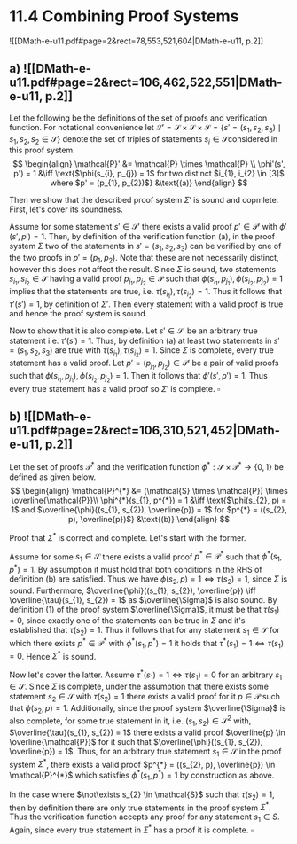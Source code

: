 
# 11.4      Combining Proof Systems 

![[DMath-e-u11.pdf#page=2&rect=78,553,521,604|DMath-e-u11, p.2]]

## a) ![[DMath-e-u11.pdf#page=2&rect=106,462,522,551|DMath-e-u11, p.2]]

Let the following be the definitions of the set of proofs and verification function. For notational convenience let $\mathcal{S}' =\mathcal{S} \times \mathcal{S} \times \mathcal{S} = \{  s' = (s_{1}, s_{2}, s_{3}) \mid s_{1}, s_{2}, s_{2} \in \mathcal{S} \}$ denote the set of triples of statements $s_{i}  \in \mathcal{S}$considered in this proof system.
$$
\begin{align}
\mathcal{P}' &= \mathcal{P} \times \mathcal{P}  \\
\phi'(s', p') = 1 &\iff \text{$\phi(s_{i}, p_{j}) = 1$ for two distinct $i_{1}, i_{2} \in [3]$ where $p' = (p_{1}, p_{2})$} &\text{(a)}
\end{align}
$$

Then we show that the described proof system $\Sigma'$ is sound and copmlete. First, let's cover its soundness.

Assume for some statement $s' \in \mathcal{S}'$ there exists a valid proof $p' \in \mathcal{P}'$ with $\phi'(s', p') = 1$. Then, by definition of the verification function $\text{(a)}$, in the proof system $\Sigma$ two of the statements in $s' = (s_{1}, s_{2}, s_{3})$ can be verified by one of the two proofs in $p' = (p_{1}, p_{2})$. Note that these are not necessarily distinct, however this does not affect the result. Since $\Sigma$ is sound, two statements $s_{i_{1}}, s_{i_{2}} \in \mathcal{S}$ having a valid proof $p_{j_{1}}, p_{j_{2}} \in \mathcal{P}$ such that $\phi(s_{i_{1}}, p_{j_{1}}), \phi(s_{i_{2}}, p_{j_{2}}) = 1$ implies that the statements are true, i.e. $\tau(s_{i_{1}}), \tau(s_{i_{2}}) = 1$. Thus it follows that $\tau'(s') = 1$, by definition of $\Sigma'$. Then every statement with a valid proof is true and hence the proof system is sound.

Now to show that it is also complete. Let $s' \in \mathcal{S}'$ be an arbitrary true statement i.e. $\tau'(s') = 1$. Thus, by definition $\text{(a)}$ at least two statements in $s' = (s_{1}, s_{2}, s_{3})$ are true with $\tau(s_{i_{1}}), \tau(s_{i_{2}}) = 1$. Since $\Sigma$ is complete, every true statement has a valid proof. Let $p' = (p_{j_{1}}, p_{j_{2}}) \in \mathcal{P}'$ be a pair of valid proofs such that $\phi(s_{i_{1}}, p_{j_{1}}), \phi(s_{i_{2}}, p_{j_{2}}) = 1$. Then it follows that $\phi'(s', p') = 1$. Thus every true statement has a valid proof so $\Sigma'$ is complete.
$\square$

<div class="page-break" style="page-break-before: always;"></div>

## b) ![[DMath-e-u11.pdf#page=2&rect=106,310,521,452|DMath-e-u11, p.2]]

Let the set of proofs $\mathcal{P}^{*}$ and the verification function $\phi^{*} : \mathcal{S} \times \mathcal{P}^{*} \to \{ 0, 1 \}$ be defined as given below.
$$
\begin{align}
\mathcal{P}^{*} &= (\mathcal{S} \times \mathcal{P}) \times \overline{\mathcal{P}}\\
\phi^{*}(s_{1}, p^{*}) = 1 &\iff \text{$\phi(s_{2}, p) = 1$ and $\overline{\phi}((s_{1}, s_{2}), \overline{p}) = 1$ for $p^{*} = ((s_{2}, p), \overline{p})$} &\text{(b)}
\end{align}
$$

Proof that $\Sigma^{*}$ is correct and complete. Let's start with the former.

Assume for some $s_{1} \in \mathcal{S}$ there exists a valid proof $p^{*} \in \mathcal{P}^{*}$ such that $\phi^{*}(s_{1}, p^{*}) = 1$. By assumption it must hold that both conditions in the RHS of definition $\text{(b)}$ are satisfied. Thus we have $\phi(s_{2},p)=1 \iff \tau(s_{2}) =1$, since $\Sigma$ is sound. Furthermore, $\overline{\phi}((s_{1}, s_{2}), \overline{p}) \iff \overline{\tau}(s_{1}, s_{2}) = 1$ as $\overline{\Sigma}$ is also sound. By definition $(1)$ of the proof system $\overline{\Sigma}$, it must be that $\tau(s_{1}) = 0$, since exactly one of the statements can be true in $\Sigma$ and it's established that $\tau(s_{2}) = 1$. Thus it follows that for any statement $s_{1} \in \mathcal{S}$ for which there exists $p^{*} \in \mathcal{P}^{*}$ with $\phi^{*}(s_{1}, p^{*}) = 1$ it holds that $\tau^{*}(s_{1}) = 1 \iff \tau(s_{1}) = 0$. Hence $\Sigma^{*}$ is sound.

Now let's cover the latter. Assume $\tau^{*}(s_{1}) = 1 \iff \tau(s_{1}) = 0$ for an arbitrary $s_{1} \in \mathcal{S}$. Since $\Sigma$ is complete, under the assumption that there exists some statement $s_{2} \in \mathcal{S}$ with $\tau(s_{2}) = 1$ there exists a valid proof for it $p \in \mathcal{P}$ such that $\phi(s_{2}, p) = 1$. Additionally, since the proof system $\overline{\Sigma}$ is also complete, for some true statement in it, i.e. $(s_{1}, s_{2}) \in \mathcal{S}^{2}$ with, $\overline{\tau}(s_{1}, s_{2}) = 1$ there exists a valid proof $\overline{p} \in \overline{\mathcal{P}}$ for it such that $\overline{\phi}((s_{1}, s_{2}), \overline{p}) = 1$. Thus, for an arbitrary true statement $s_{1} \in \mathcal{S}$ in the proof system $\Sigma^{*}$, there exists a valid proof $p^{*} = ((s_{2}, p), \overline{p}) \in \mathcal{P}^{*}$ which satisfies $\phi^{*}(s_{1}, p^{*}) = 1$ by construction as above.

In the case where $\not\exists s_{2} \in \mathcal{S}$ such that $\tau(s_{2}) = 1$, then by definition there are only true statements in the proof system $\Sigma^{*}$. Thus the verification function accepts any proof for any statement $s_{1} \in S$. Again, since every true statement in $\Sigma^{*}$ has a proof it is complete.
$\square$
